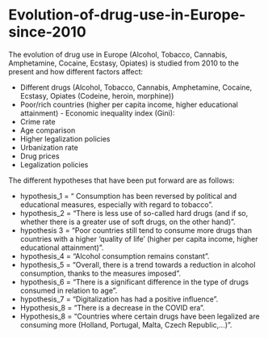 # Evolution-of-drug-use-in-Europe-since-2010

The evolution of drug use in Europe (Alcohol, Tobacco, Cannabis, Amphetamine, Cocaine, Ecstasy, Opiates) is studied from 2010 to the present and how different factors affect:
- Different drugs (Alcohol, Tobacco, Cannabis, Amphetamine, Cocaine, Ecstasy, Opiates (Codeine, heroin, morphine))
- Poor/rich countries (higher per capita income, higher educational attainment) - Economic inequality index (Gini): 
- Crime rate
- Age comparison
- Higher legalization policies 
- Urbanization rate
- Drug prices
- Legalization policies

The different hypotheses that have been put forward are as follows:
- hypothesis_1 = “ Consumption has been reversed by political and educational measures, especially with regard to tobacco”.
- hypothesis_2 = “There is less use of so-called hard drugs (and if so, whether there is a greater use of soft drugs, on the other hand)”.
- hypothesis 3 = “Poor countries still tend to consume more drugs than countries with a higher ‘quality of life’ (higher per capita income, higher educational attainment)”.
- hypothesis_4 = “Alcohol consumption remains constant”.
- hypothesis_5 = “Overall, there is a trend towards a reduction in alcohol consumption, thanks to the measures imposed”.
- hypothesis_6 = “There is a significant difference in the type of drugs consumed in relation to age”.
- hypothesis_7 = “Digitalization has had a positive influence”.
- Hypothesis_8 = “There is a decrease in the COVID era”.
- Hypothesis_8 = “Countries where certain drugs have been legalized are consuming more (Holland, Portugal, Malta, Czech Republic,...)”.

